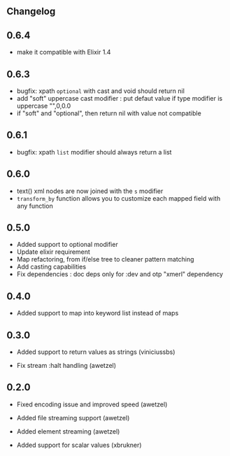 ## Changelog

## 0.6.4

* make it compatible with Elixir 1.4

## 0.6.3

* bugfix: xpath `optional` with cast and void should return nil
* add "soft" uppercase cast modifier : put defaut value if type 
  modifier is uppercase "",0,0.0
* if "soft" and "optional", then return nil with value not compatible

## 0.6.1

* bugfix: xpath `list` modifier should always return a list

## 0.6.0

* text() xml nodes are now joined with the `s` modifier
* `transform_by` function allows you to customize each mapped field
  with any function

## 0.5.0

* Added support to optional modifier
* Update elixir requirement
* Map refactoring, from if/else tree to cleaner pattern matching
* Add casting capabilities
* Fix dependencies : doc deps only for :dev and otp "xmerl" dependency 

## 0.4.0

* Added support to map into keyword list instead of maps

## 0.3.0

* Added support to return values as strings (viniciussbs)

* Fix stream :halt handling (awetzel)

## 0.2.0

* Fixed encoding issue and improved speed (awetzel)

* Added file streaming support (awetzel)

* Added element streaming (awetzel)

* Added support for scalar values (xbrukner)
